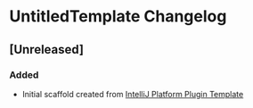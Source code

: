 <!-- Keep a Changelog guide -> https://keepachangelog.com -->

# UntitledTemplate Changelog

## [Unreleased]
### Added
- Initial scaffold created from [IntelliJ Platform Plugin Template](https://github.com/JetBrains/intellij-platform-plugin-template)
